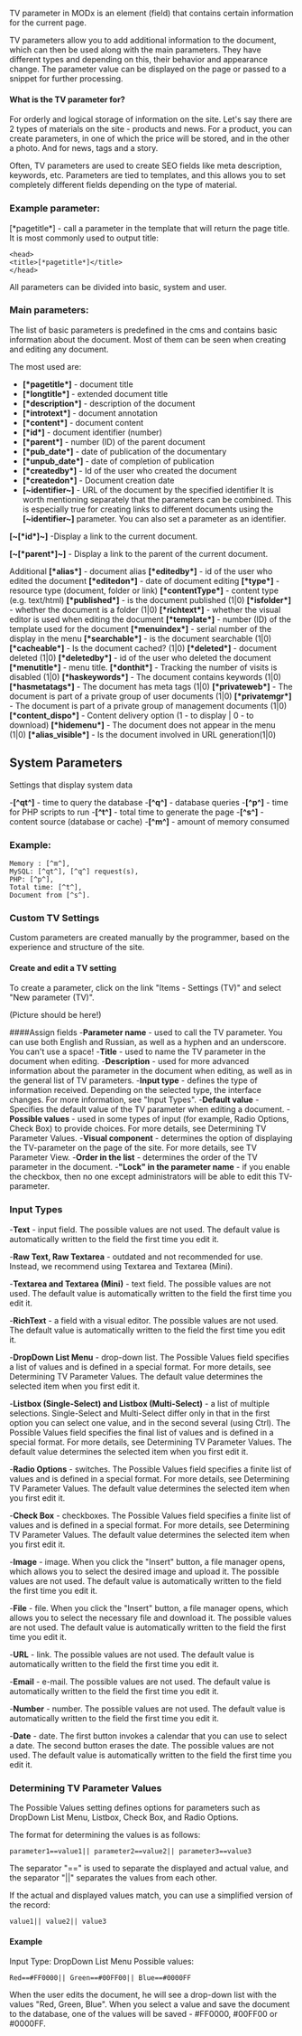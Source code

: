 TV parameter in MODx is an element (field) that contains certain information for the current page.

TV parameters allow you to add additional information to the document, which can then be used along with the main parameters. They have different types and depending on this, their behavior and appearance change. The parameter value can be displayed on the page or passed to a snippet for further processing.

#### What is the TV parameter for?
For orderly and logical storage of information on the site. Let's say there are 2 types of materials on the site - products and news. For a product, you can create parameters, in one of which the price will be stored, and in the other a photo. And for news, tags and a story.

Often, TV parameters are used to create SEO fields like meta description, keywords, etc. Parameters are tied to templates, and this allows you to set completely different fields depending on the type of material.

### Example parameter:
[\*pagetitle\*] - call a parameter in the template that will return the page title. It is most commonly used to output title:
```
<head>
<title>[*pagetitle*]</title>
</head>
```
All parameters can be divided into basic, system and user.

### Main parameters:
The list of basic parameters is predefined in the cms and contains basic information about the document. Most of them can be seen when creating and editing any document.

The most used are:
- **[\*pagetitle\*]** - document title
- **[\*longtitle\*]** - extended document title
- **[\*description\*]** - description of the document
- **[\*introtext\*]** - document annotation
- **[\*content\*]** - document content
- **[\*id\*]** - document identifier (number)
- **[\*parent\*]** - number (ID) of the parent document
- **[\*pub_date\*]** - date of publication of the documentary
- **[\*unpub_date\*]** - date of completion of publication
- **[\*createdby\*]** - Id of the user who created the document
- **[\*createdon\*]** - Document creation date
- **[\~identifier\~]** - URL of the document by the specified identifier
It is worth mentioning separately that the parameters can be combined. This is especially true for creating links to different documents using the **[\~identifier\~]** parameter. You can also set a parameter as an identifier.

**[\~[\*id\*]\~]** -Display a link to the current document.

**[\~[\*parent\*]\~]** - Display a link to the parent of the current document.

Additional
**[\*alias\*]** - document alias
**[\*editedby\*]** - id of the user who edited the document
**[\*editedon\*]** - date of document editing
**[\*type\*]** - resource type (document, folder or link)
**[\*contentType\*]** - content type (e.g. text/html)
**[\*published\*]** - is the document published (1|0)
**[\*isfolder\*]** - whether the document is a folder (1|0)
**[\*richtext\*]** - whether the visual editor is used when editing the document
**[\*template\*]** - number (ID) of the template used for the document
**[\*menuindex\*]** - serial number of the display in the menu
**[\*searchable\*]** - is the document searchable (1|0)
**[\*cacheable\*]** - Is the document cached? (1|0)
**[\*deleted\*]** - document deleted (1|0)
**[\*deletedby\*]** - id of the user who deleted the document
**[\*menutitle\*]** - menu title.
**[\*donthit\*]** - Tracking the number of visits is disabled (1|0)
**[\*haskeywords\*]** - The document contains keywords (1|0)
**[\*hasmetatags\*]** - The document has meta tags (1|0)
**[\*privateweb\*]** - The document is part of a private group of user documents (1|0)
**[\*privatemgr\*]** - The document is part of a private group of management documents (1|0)
**[\*content_dispo\*]** - Content delivery option (1 - to display | 0 - to download)
**[\*hidemenu\*]** - The document does not appear in the menu (1|0)
**[\*alias_visible\*]** - Is the document involved in URL generation(1|0)

## System Parameters
Settings that display system data

-**[^qt^]** - time to query the database
-**[^q^]** - database queries
-**[^p^]** - time for PHP scripts to run
-**[^t^]** - total time to generate the page
-**[^s^]** - content source (database or cache)
-**[^m^]** - amount of memory consumed

### Example:
```
Memory : [^m^], 
MySQL: [^qt^], [^q^] request(s), 
PHP: [^p^], 
Total time: [^t^], 
Document from [^s^]. 
```

### Custom TV Settings
Custom parameters are created manually by the programmer, based on the experience and structure of the site.

#### Create and edit a TV setting
To create a parameter, click on the link "Items - Settings (TV)" and select "New parameter (TV)".

(Picture should be here!)

####Assign fields
-**Parameter name** - used to call the TV parameter. You can use both English and Russian, as well as a hyphen and an underscore. You can't use a space!
-**Title** - used to name the TV parameter in the document when editing.
-**Description** - used for more advanced information about the parameter in the document when editing, as well as in the general list of TV parameters.
-**Input type** - defines the type of information received. Depending on the selected type, the interface changes. For more information, see "Input Types".
-**Default value** - Specifies the default value of the TV parameter when editing a document.
-**Possible values** - used in some types of input (for example, Radio Options, Check Box) to provide choices. For more details, see Determining TV Parameter Values.
-**Visual component** - determines the option of displaying the TV-parameter on the page of the site. For more details, see TV Parameter View.
-**Order in the list** - determines the order of the TV parameter in the document.
-**"Lock" in the parameter name** - if you enable the checkbox, then no one except administrators will be able to edit this TV-parameter.

### Input Types
-**Text** - input field. The possible values are not used. The default value is automatically written to the field the first time you edit it.

-**Raw Text, Raw Textarea** - outdated and not recommended for use. Instead, we recommend using Textarea and Textarea (Mini).

-**Textarea and Textarea (Mini)** - text field. The possible values are not used. The default value is automatically written to the field the first time you edit it.

-**RichText** - a field with a visual editor. The possible values are not used. The default value is automatically written to the field the first time you edit it.

-**DropDown List Menu** - drop-down list. The Possible Values field specifies a list of values and is defined in a special format. For more details, see Determining TV Parameter Values. The default value determines the selected item when you first edit it.

-**Listbox (Single-Select) and Listbox (Multi-Select)** - a list of multiple selections. Single-Select and Multi-Select differ only in that in the first option you can select one value, and in the second several (using Ctrl). The Possible Values field specifies the final list of values and is defined in a special format. For more details, see Determining TV Parameter Values. The default value determines the selected item when you first edit it.

-**Radio Options** - switches. The Possible Values field specifies a finite list of values and is defined in a special format. For more details, see Determining TV Parameter Values. The default value determines the selected item when you first edit it.

-**Check Box** - checkboxes. The Possible Values field specifies a finite list of values and is defined in a special format. For more details, see Determining TV Parameter Values. The default value determines the selected item when you first edit it.

-**Image** - image. When you click the "Insert" button, a file manager opens, which allows you to select the desired image and upload it. The possible values are not used. The default value is automatically written to the field the first time you edit it.

-**File** - file. When you click the "Insert" button, a file manager opens, which allows you to select the necessary file and download it. The possible values are not used. The default value is automatically written to the field the first time you edit it.

-**URL** - link. The possible values are not used. The default value is automatically written to the field the first time you edit it.

-**Email** - e-mail. The possible values are not used. The default value is automatically written to the field the first time you edit it.

-**Number** - number. The possible values are not used. The default value is automatically written to the field the first time you edit it.

-**Date** - date. The first button invokes a calendar that you can use to select a date. The second button erases the date. The possible values are not used. The default value is automatically written to the field the first time you edit it.

### Determining TV Parameter Values
The Possible Values setting defines options for parameters such as DropDown List Menu, Listbox, Check Box, and Radio Options.

The format for determining the values is as follows:
```
parameter1==value1|| parameter2==value2|| parameter3==value3
```
The separator "==" is used to separate the displayed and actual value, and the separator "||" separates the values from each other.

If the actual and displayed values match, you can use a simplified version of the record:
```
value1|| value2|| value3
```
#### Example
Input Type: DropDown List Menu Possible values:
```
Red==#FF0000|| Green==#00FF00|| Blue==#0000FF
```
When the user edits the document, he will see a drop-down list with the values "Red, Green, Blue". When you select a value and save the document to the database, one of the values will be saved - #FF0000, #00FF00 or #0000FF.
